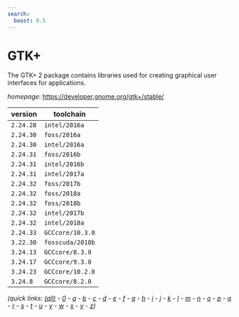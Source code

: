```yaml
---
search:
  boost: 0.5
---
```

# GTK+

The GTK+ 2 package contains libraries used for creating graphical user interfaces for applications.

*homepage*: <https://developer.gnome.org/gtk+/stable/>

version | toolchain
--------|----------
``2.24.28`` | ``intel/2016a``
``2.24.30`` | ``foss/2016a``
``2.24.30`` | ``intel/2016a``
``2.24.31`` | ``foss/2016b``
``2.24.31`` | ``intel/2016b``
``2.24.31`` | ``intel/2017a``
``2.24.32`` | ``foss/2017b``
``2.24.32`` | ``foss/2018a``
``2.24.32`` | ``foss/2018b``
``2.24.32`` | ``intel/2017b``
``2.24.32`` | ``intel/2018a``
``2.24.33`` | ``GCCcore/10.3.0``
``3.22.30`` | ``fosscuda/2018b``
``3.24.13`` | ``GCCcore/8.3.0``
``3.24.17`` | ``GCCcore/9.3.0``
``3.24.23`` | ``GCCcore/10.2.0``
``3.24.8`` | ``GCCcore/8.2.0``


*(quick links: [(all)](../index.md) - [0](../0/index.md) - [a](../a/index.md) - [b](../b/index.md) - [c](../c/index.md) - [d](../d/index.md) - [e](../e/index.md) - [f](../f/index.md) - [g](../g/index.md) - [h](../h/index.md) - [i](../i/index.md) - [j](../j/index.md) - [k](../k/index.md) - [l](../l/index.md) - [m](../m/index.md) - [n](../n/index.md) - [o](../o/index.md) - [p](../p/index.md) - [q](../q/index.md) - [r](../r/index.md) - [s](../s/index.md) - [t](../t/index.md) - [u](../u/index.md) - [v](../v/index.md) - [w](../w/index.md) - [x](../x/index.md) - [y](../y/index.md) - [z](../z/index.md))*

